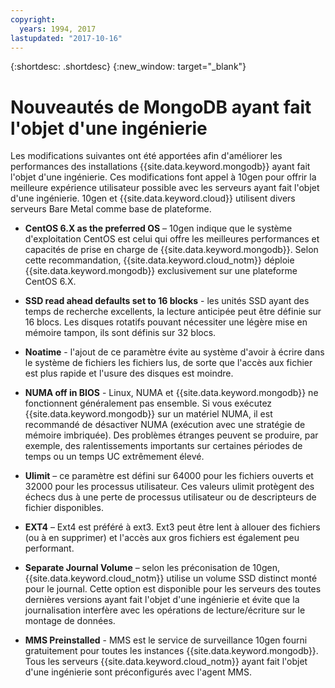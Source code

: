 ```yaml
---
copyright:
  years: 1994, 2017
lastupdated: "2017-10-16"
---
```


{:shortdesc: .shortdesc}
{:new_window: target="_blank"}

# Nouveautés de MongoDB ayant fait l'objet d'une ingénierie <!--installations-->

Les modifications suivantes ont été apportées afin d'améliorer les performances des installations {{site.data.keyword.mongodb}} ayant fait l'objet d'une ingénierie. Ces modifications font appel à 10gen pour offrir la meilleure expérience utilisateur possible avec les serveurs ayant fait l'objet d'une ingénierie. 10gen et {{site.data.keyword.cloud}} utilisent divers serveurs Bare Metal comme base de plateforme. <!--{{site.data.keyword.baremetal_short}} provide a consistent high performance set of available resources that cannot be matched in shared resource, multi-tenant platforms.-->  

* **CentOS 6.X as the preferred OS** – 10gen indique que le système d'exploitation CentOS est celui qui offre les meilleures performances et capacités de prise en charge de {{site.data.keyword.mongodb}}. Selon cette recommandation, {{site.data.keyword.cloud_notm}} déploie {{site.data.keyword.mongodb}} exclusivement sur une plateforme CentOS 6.X.

* **SSD read ahead defaults set to 16 blocks** - les unités SSD ayant des temps de recherche excellents, la lecture anticipée peut être définie sur 16 blocs. Les disques rotatifs pouvant nécessiter une légère mise en mémoire tampon, ils sont définis sur 32 blocs.

* **Noatime** - l'ajout de ce paramètre évite au système d'avoir à écrire dans le système de fichiers les fichiers lus, de sorte que l'accès aux fichier est plus rapide et l'usure des disques est moindre.

* **NUMA off in BIOS** - Linux, NUMA et {{site.data.keyword.mongodb}} ne fonctionnent généralement pas ensemble. Si vous exécutez {{site.data.keyword.mongodb}} sur un matériel NUMA, il est recommandé de désactiver NUMA (exécution avec une stratégie de mémoire imbriquée). Des problèmes étranges peuvent se produire, par exemple, des ralentissements importants sur certaines périodes de temps ou un temps UC extrêmement élevé.

* **Ulimit** – ce paramètre est défini sur 64000 pour les fichiers ouverts et 32000 pour les processus utilisateur. Ces valeurs ulimit protègent des échecs dus à une perte de processus utilisateur ou de descripteurs de fichier disponibles.

* **EXT4** – Ext4 est préféré à ext3. Ext3 peut être lent à allouer des fichiers (ou à en supprimer) et l'accès aux gros fichiers est également peu performant.

* **Separate Journal Volume** – selon les préconisation de 10gen, {{site.data.keyword.cloud_notm}} utilise un volume SSD distinct monté pour le journal. Cette option est disponible pour les serveurs des toutes dernières versions ayant fait l'objet d'une ingénierie et évite que la journalisation interfère avec les opérations de lecture/écriture sur le montage de données.

* **MMS Preinstalled** -  MMS est le service de surveillance 10gen fourni gratuitement pour toutes les instances {{site.data.keyword.mongodb}}. Tous les serveurs {{site.data.keyword.cloud_notm}} ayant fait l'objet d'une ingénierie sont préconfigurés avec l'agent MMS.

